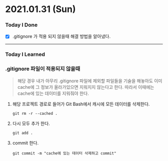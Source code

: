 # 2021.01.31 (Sun)
### Today I Done
- [x] .gitignore 가 적용 되지 않을때 해결 방법을 알아냈다.
***
### Today I Learned
### .gitignore 파일이 적용되지 않을때
> 해당 경우 내가 아무리 .gitignore 파일에 제외할 파일들을 기술을 해놓아도 이미 cache에 그 정보가 올라가있으면 지워지지 않는다고 한다. 따라서 이때에는 cache에 있는 데이터를 지워줘야 한다.


1. 해당 프로젝트 경로로 들어가 Git Bash에서 캐시에 모든 데이터를 삭제한다.
      ``` shell script
    git rm -r --cached .
      ```
2. 다시 모두 추가 한다.
    ```shell script
    git add .
    ```
3. commit 한다.
    ```shell script
    git commit -m "cache에 있는 데이터 삭제하고 commit"
    ```


 